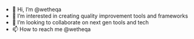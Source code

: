 - 👋 Hi, I’m @wetheqa
- 👀 I’m interested in creating quality improvement tools and frameworks
- 💞️ I’m looking to collaborate on next gen tools and tech
- 📫 How to reach me @wetheqa

<!---
wetheqa/wetheqa is a ✨ special ✨ repository because its `README.md` (this file) appears on your GitHub profile.
You can click the Preview link to take a look at your changes.
--->
